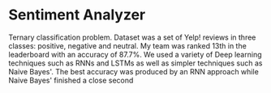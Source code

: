 # Sentiment Analyzer

Ternary classification problem. Dataset was a set of Yelp! reviews in three classes: positive, negative and neutral. My team was ranked 13th in the leaderboard with an accuracy of 87.7%. We used a variety of Deep learning techniques such as RNNs and LSTMs as well as simpler techniques such as Naive Bayes'. The best accuracy was produced by an RNN approach while Naive Bayes' finished a close second